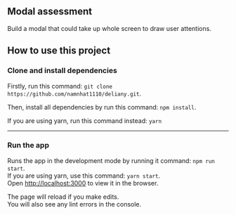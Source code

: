 ## Modal assessment

Build a modal that could take up whole screen to draw user attentions. 


## How to use this project

### Clone and install dependencies

Firstly, run this command: `git clone https://github.com/namnhat1110/deliany.git`.

Then, install all dependencies by run this command: `npm install`.

If you are using yarn, run this command instead: `yarn`

---

### Run the app  

Runs the app in the development mode by running it command: `npm run start`.\
If you are using yarn, use this command: `yarn start`.\
Open [http://localhost:3000](http://localhost:3000) to view it in the browser.

The page will reload if you make edits.\
You will also see any lint errors in the console.
